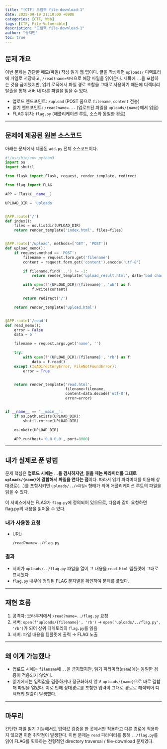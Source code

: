 ```yaml
---
title: "[CTF] 드림핵 file-download-1"
date: 2025-09-19 21:10:00 +0900
categories: [CTF, Web]
tags: [CTF, File Vulnerable]
description: "드림핵 file-download-1"
author: "송지민"
toc: true
---
```


## 문제 개요

이번 문제는 간단한 메모(파일) 작성·읽기 웹 앱이다. 글을 작성하면 `uploads/` 디렉토리에 파일로 저장하고, `/read?name=제목`으로 해당 파일을 읽어온다. 제목에 `..`을 포함하는 것을 금지했지만, 읽기 로직에서 파일 경로 조합을 그대로 사용하기 때문에 디렉터리 탈출을 통해 서버 내 다른 파일을 읽을 수 있다.

* 업로드 엔드포인트: `/upload` (POST 폼으로 `filename`, `content` 전송)
* 읽기 엔드포인트: `/read?name=...` (업로드된 파일을 `uploads/{name}`에서 읽음)
* FLAG 위치: `flag.py` (애플리케이션 루트, 소스와 동일한 경로)

---

## 문제에 제공된 원본 소스코드

아래는 문제에서 제공된 `add.py` 전체 소스코드이다.

```python
#!/usr/bin/env python3
import os
import shutil

from flask import Flask, request, render_template, redirect

from flag import FLAG

APP = Flask(__name__)

UPLOAD_DIR = 'uploads'


@APP.route('/')
def index():
    files = os.listdir(UPLOAD_DIR)
    return render_template('index.html', files=files)


@APP.route('/upload', methods=['GET', 'POST'])
def upload_memo():
    if request.method == 'POST':
        filename = request.form.get('filename')
        content = request.form.get('content').encode('utf-8')

        if filename.find('..') != -1:
            return render_template('upload_result.html', data='bad characters,,')

        with open(f'{UPLOAD_DIR}/{filename}', 'wb') as f:
            f.write(content)

        return redirect('/')

    return render_template('upload.html')


@APP.route('/read')
def read_memo():
    error = False
    data = b''

    filename = request.args.get('name', '')

    try:
        with open(f'{UPLOAD_DIR}/{filename}', 'rb') as f:
            data = f.read()
    except (IsADirectoryError, FileNotFoundError):
        error = True


    return render_template('read.html',
                           filename=filename,
                           content=data.decode('utf-8'),
                           error=error)


if __name__ == '__main__':
    if os.path.exists(UPLOAD_DIR):
        shutil.rmtree(UPLOAD_DIR)

    os.mkdir(UPLOAD_DIR)

    APP.run(host='0.0.0.0', port=8000)
```

---

## 내가 실제로 푼 방법

문제 핵심은 **업로드 시에는 `..`을 검사하지만, 읽을 때는 파라미터를 그대로 `uploads/{name}`에 결합해서 파일을 연다는 점**이다. 따라서 읽기 파라미터를 이용해 상대경로(`..`)를 포함시키면 `uploads/../<파일>` 형태가 되어 애플리케이션 루트의 파일을 읽을 수 있다.

이 서비스에서는 FLAG가 `flag.py`에 정의되어 있으므로, 다음과 같이 요청하면 flag.py의 내용을 읽어올 수 있다.

### 내가 사용한 요청

* URL:

  ```
  /read?name=../flag.py
  ```

### 결과

* 서버가 `uploads/../flag.py` 파일을 열어 그 내용을 `read.html` 템플릿에 그대로 표시했다.
* `flag.py` 내부에 정의된 FLAG 문자열을 확인하여 문제를 풀었다.

---

## 재현 흐름

1. 공격자: 브라우저에서 `/read?name=../flag.py` 요청
2. 서버: `open(f'uploads/{filename}', 'rb')` → `open('uploads/../flag.py', 'rb')`가 되어 상위 디렉토리의 `flag.py`를 읽음
3. 서버: 파일 내용을 템플릿에 출력 → FLAG 노출

---

## 왜 이게 가능했나

* 업로드 시에는 `filename`에 `..`을 금지했지만, 읽기 파라미터(`name`)에는 동일한 검증이 적용되지 않았다.
* 읽기에서는 입력값을 검증하거나 정규화하지 않고 `uploads/{name}`으로 바로 결합해 파일을 열었다. 이로 인해 상대경로를 포함한 입력이 그대로 경로로 해석되어 디렉터리 탈출이 발생했다.

---

## 마무리

간단한 파일 읽기 기능에서도 입력값 검증을 한 곳에서만 적용하고 다른 경로에 적용하지 않으면 이런 취약점이 발생한다. 이번 문제는 `read` 파라미터를 통해 `../flag.py`를 읽어 FLAG를 획득하는 전형적인 directory traversal / file-download 문제였다.
